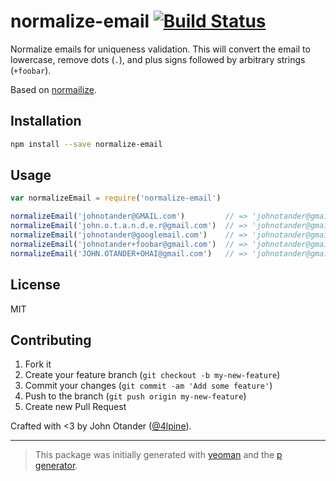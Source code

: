 # normalize-email [![Build Status](https://secure.travis-ci.org/johnotander/normalize-email.png?branch=master)](https://travis-ci.org/johnotander/normalize-email)

Normalize emails for uniqueness validation. This will convert the email to lowercase, remove dots (`.`), and plus signs
followed by arbitrary strings (`+foobar`).

Based on [normailize](https://github.com/soundcloud/normailize).

## Installation

```bash
npm install --save normalize-email
```

## Usage

```javascript
var normalizeEmail = require('normalize-email')

normalizeEmail('johnotander@GMAIL.com')         // => 'johnotander@gmail.com'
normalizeEmail('john.o.t.a.n.d.e.r@gmail.com')  // => 'johnotander@gmail.com'
normalizeEmail('johnotander@googlemail.com')    // => 'johnotander@gmail.com'
normalizeEmail('johnotander+foobar@gmail.com')  // => 'johnotander@gmail.com'
normalizeEmail('JOHN.OTANDER+OHAI@gmail.com')   // => 'johnotander@gmail.com'
```

## License

MIT

## Contributing

1. Fork it
2. Create your feature branch (`git checkout -b my-new-feature`)
3. Commit your changes (`git commit -am 'Add some feature'`)
4. Push to the branch (`git push origin my-new-feature`)
5. Create new Pull Request

Crafted with <3 by John Otander ([@4lpine](https://twitter.com/4lpine)).

***

> This package was initially generated with [yeoman](http://yeoman.io) and the [p generator](https://github.com/johnotander/generator-p.git).
